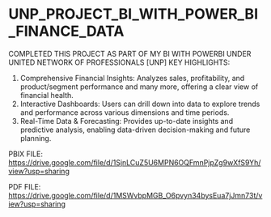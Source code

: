 # UNP_PROJECT_BI_WITH_POWER_BI_FINANCE_DATA
COMPLETED THIS PROJECT AS PART OF MY BI WITH POWERBI UNDER UNITED NETWORK OF PROFESSIONALS [UNP]
KEY HIGHLIGHTS:
1. Comprehensive Financial Insights: Analyzes sales, profitability, and product/segment performance and many more, offering a clear view of financial health.
2. Interactive Dashboards: Users can drill down into data to explore trends and performance across various dimensions and time periods.
3. Real-Time Data & Forecasting: Provides up-to-date insights and predictive analysis, enabling data-driven decision-making and future planning.

PBIX FILE: https://drive.google.com/file/d/1SjnLCuZ5U6MPN6OQFmnPjpZg9wXfS9Yh/view?usp=sharing

PDF FILE: https://drive.google.com/file/d/1MSWvbpMGB_O6pvyn34bysEua7jJmn73t/view?usp=sharing
